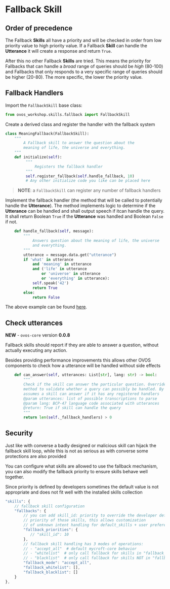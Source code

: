 # Fallback Skill

## Order of precedence

The Fallback **Skills** all have a priority and will be checked in order from low priority value to high priority value. 
If a Fallback **Skill** can handle the **Utterance** it will create a response and return `True`. 

After this no other Fallback **Skills** are tried. This means the priority for Fallbacks that can handle a _broad_ range of queries should be _high_ \(80-100\) and Fallbacks that only responds to a very specific range of queries should be higher \(20-80\). The more specific, the lower the priority value.

##  Fallback Handlers

Import the `FallbackSkill` base class:

```python
from ovos_workshop.skills.fallback import FallbackSkill
```

Create a derived class and register the handler with the fallback system


```python
class MeaningFallback(FallbackSkill):
    """
        A Fallback skill to answer the question about the
        meaning of life, the universe and everything.
    """
    def initialize(self):
         """
             Registers the fallback handler
         """
         self.register_fallback(self.handle_fallback, 10)
         # Any other initialize code you like can be placed here
```

> **NOTE**: a `FallbackSkill` can register any number of fallback handlers

Implement the fallback handler \(the method that will be called to potentially handle the **Utterance**\). The method implements logic to determine if the **Utterance** can be handled and shall output speech if itcan handle the query. It shall return Boolean `True` if the **Utterance** was handled and Boolean `False` if not.

```python
    def handle_fallback(self, message):
        """
            Answers question about the meaning of life, the universe
            and everything.
        """
        utterance = message.data.get("utterance")
        if 'what' in utterance
            and 'meaning' in utterance
            and ('life' in utterance
                or 'universe' in utterance
                or 'everything' in utterance):
            self.speak('42')
            return True
        else:
            return False
```

The above example can be found [here](https://github.com/forslund/fallback-meaning).


## Check utterances

**NEW** - `ovos-core` version **0.0.8** 

Fallback skills should report if they are able to answer a question, without actually executing any action.

Besides providing performance improvements this allows other OVOS components to check how a utterance will be handled without side effects

```python
    def can_answer(self, utterances: List[str], lang: str) -> bool:
        """
        Check if the skill can answer the particular question. Override this
        method to validate whether a query can possibly be handled. By default,
        assumes a skill can answer if it has any registered handlers
        @param utterances: list of possible transcriptions to parse
        @param lang: BCP-47 language code associated with utterances
        @return: True if skill can handle the query
        """
        return len(self._fallback_handlers) > 0
```

## Security

Just like with converse a badly designed or malicious skill can hijack the fallback skill loop, while this is not as serious as with converse some protections are also provided

You can configure what skills are allowed to use the fallback mechanism, you can also modify the fallback priority to ensure skills behave well together. 

Since priority is defined by developers sometimes the default value is not appropriate and does not fit well with the installed skills collection

```javascript
"skills": {
    // fallback skill configuration
    "fallbacks": {
        // you can add skill_id: priority to override the developer defined
        // priority of those skills, this allows customization
        // of unknown intent handling for default_skills + user preferences
        "fallback_priorities": {
           // "skill_id": 10
        },
        // fallback skill handling has 3 modes of operations:
        // - "accept_all"  # default mycroft-core behavior
        // - "whitelist"  # only call fallback for skills in "fallback_whitelist"
        // - "blacklist"  # only call fallback for skills NOT in "fallback_blacklist"
        "fallback_mode": "accept_all",
        "fallback_whitelist": [],
        "fallback_blacklist": []
    }
},
```
